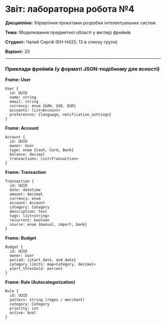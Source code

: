 # Звіт: лабораторна робота №4

**Дисципліна:** Управління проєктами розробки інтелектуальних систем

**Тема:** Моделювання предметної області у вигляді фреймів

**Студент:** Чалий Сергій (КН-Н425, 13 в списку групи)

**Варіант:** 20

---

### Приклади фреймів (у форматі JSON-подібному для ясності)

**Frame: User**

```
User {
  id: UUID
  name: string
  email: string
  currency: enum {UAH, USD, EUR}
  accounts: list<Account>
  preferences: {language, notification_settings}
}
```

**Frame: Account**

```
Account {
  id: UUID
  owner: User
  type: enum {Cash, Card, Bank}
  balance: decimal
  transactions: list<Transaction>
}
```

**Frame: Transaction**

```
Transaction {
  id: UUID
  date: datetime
  amount: decimal
  currency: enum
  account: Account
  category: Category
  description: text
  tags: list<string>
  recurrent: boolean
  source: enum {manual, import, bank}
}
```

**Frame: Budget**

```
Budget {
  id: UUID
  owner: User
  period: {start_date, end_date}
  category_limits: map<Category, decimal>
  alert_threshold: percent
}
```

**Frame: Rule (Autocategorization)**

```
Rule {
  id: UUID
  pattern: string (regex / merchant)
  category: Category
  priority: int
  active: bool
}
```

